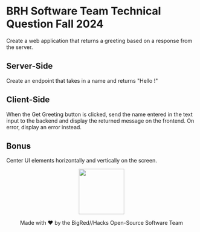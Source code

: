 # BRH Software Team Technical Question Fall 2024

Create a web application that returns a greeting based on a response from the server.

## Server-Side
Create an endpoint that takes in a name and returns "Hello <name>!"

## Client-Side
When the Get Greeting button is clicked, send the name entered in the text input to the backend and display the returned message on the frontend. On error, display an error instead.

## Bonus
Center UI elements horizontally and vertically on the screen.

<p align="center">
  <img src='https://github.com/bigredhacks/Registration-Site/assets/45516888/9e72cdf0-5cf5-4b8e-9196-f0154ee52e37' width='120'>
</p>
<p align="center">
Made with ❤️ by the BigRed//Hacks Open-Source Software Team
</p>
